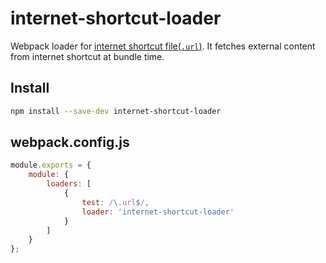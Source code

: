 # internet-shortcut-loader

Webpack loader for [internet shortcut file(`.url`)](https://en.wikipedia.org/wiki/Shortcut_(computing)#Microsoft_Windows).
It fetches external content from internet shortcut at bundle time.

## Install
```sh
npm install --save-dev internet-shortcut-loader
```

## webpack.config.js
```js
module.exports = {
    module: {
        loaders: [
            {
                test: /\.url$/,
                loader: 'internet-shortcut-loader'
            }
        ]
    }
};
```
